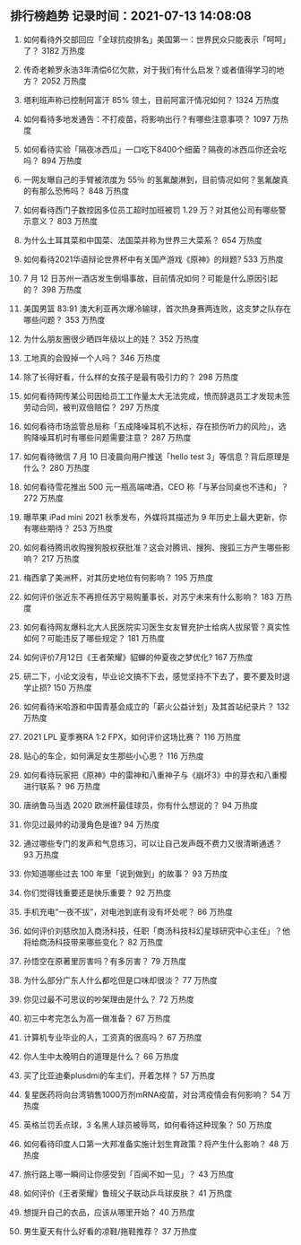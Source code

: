 
## 排行榜趋势 记录时间：2021-07-13 14:08:08
  
  1. 如何看待外交部回应「全球抗疫排名」美国第一：世界民众只能表示「呵呵」了？ 3182 万热度
    
  2. 传奇老赖罗永浩3年清偿6亿欠款，对于我们有什么启发？或者值得学习的地方？ 2052 万热度
    
  3. 塔利班声称已控制阿富汗 85% 领土，目前阿富汗情况如何？ 1324 万热度
    
  4. 如何看待多地发通告：不打疫苗，将影响出行？有哪些注意事项？ 1097 万热度
    
  5. 如何看待实验「隔夜冰西瓜」一口吃下8400个细菌？隔夜的冰西瓜你还会吃吗？ 894 万热度
    
  6. 一网友曝自己的手臂被浓度为 55％ 的氢氟酸淋到，目前情况如何？氢氟酸真的有那么恐怖吗？ 848 万热度
    
  7. 如何看待西门子数控因多位员工超时加班被罚 1.29 万？对其他公司有哪些警示意义？ 803 万热度
    
  8. 为什么土耳其菜和中国菜、法国菜并称为世界三大菜系？ 654 万热度
    
  9. 如何看待2021华语辩论世界杯中有关国产游戏《原神》的辩题? 533 万热度
    
  10. 7 月 12 日苏州一酒店发生倒塌事故，目前情况如何？可能是什么原因引起的？ 398 万热度
    
  11. 美国男篮 83:91 澳大利亚再次爆冷输球，首次热身赛两连败，这支梦之队存在哪些问题？ 353 万热度
    
  12. 为什么朋友圈很少晒四年级以上的娃？ 352 万热度
    
  13. 工地真的会毁掉一个人吗？ 346 万热度
    
  14. 除了长得好看，什么样的女孩子是最有吸引力的？ 298 万热度
    
  15. 如何看待网传某公司因给员工工作量太大无法完成，愤而辞退员工才发现未签劳动合同，被判双倍赔偿？ 297 万热度
    
  16. 如何看待市场监管总局称「五成降噪耳机不达标，存在损伤听力的风险」，选购降噪耳机时有哪些问题需要注意？ 287 万热度
    
  17. 如何看待微信 7 月 10 日凌晨向用户推送「hello test 3」等信息？背后原理是什么？ 280 万热度
    
  18. 如何看待雪花推出 500 元一瓶高端啤酒，CEO 称「与茅台同桌也不违和」？ 272 万热度
    
  19. 曝苹果 iPad mini 2021 秋季发布，外媒将其描述为 9 年历史上最大更新，你有哪些期待？ 253 万热度
    
  20. 如何看待腾讯收购搜狗股权获批准？这会对腾讯、搜狗、搜狐三方产生哪些影响？ 217 万热度
    
  21. 梅西拿了美洲杯，对其历史地位有何影响？ 195 万热度
    
  22. 如何评价张近东不再担任苏宁易购董事长，对苏宁未来有什么影响？ 183 万热度
    
  23. 如何看待网友爆料北大人民医院实习医生女友冒充护士给病人拔尿管？真实性如何？可能违反了哪些规定？ 181 万热度
    
  24. 如何评价7月12日《王者荣耀》貂蝉的仲夏夜之梦优化? 167 万热度
    
  25. 研二下，小论文没有，毕业论文搞不下去，感觉坚持不下去了，要不要及时退学止损 ​? 150 万热度
    
  26. 如何看待米哈游和中国青基会成立的「薪火公益计划」及其首站纪录片？ 132 万热度
    
  27. 2021 LPL 夏季赛RA 1:2 FPX，如何评价这场比赛？ 116 万热度
    
  28. 贴心的车企，如何满足女生那些小心思？ 116 万热度
    
  29. 如何看待玩家把《原神》中的雷神和八重神子与《崩坏3》中的芽衣和八重樱进行联系？ 96 万热度
    
  30. 唐纳鲁马当选 2020 欧洲杯最佳球员，你有什么想说的？ 94 万热度
    
  31. 你见过最帅的动漫角色是谁? 94 万热度
    
  32. 通过哪些专门的发声和气息练习，可以让自己发声既不费力又很清晰通透？ 93 万热度
    
  33. 你知道哪些过去 100 年里「说到做到」的故事？ 93 万热度
    
  34. 你们觉得钱重要还是快乐重要？ 92 万热度
    
  35. 手机充电“一夜不拔”，对电池到底有没有坏处呢？ 86 万热度
    
  36. 如何评价刘慈欣加入商汤科技，任职「商汤科技科幻星球研究中心主任」？他将给商汤科技带来哪些变化？ 82 万热度
    
  37. 孙悟空在原著里厉害吗？有多厉害？ 79 万热度
    
  38. 为什么部分广东人什么都吃但是口味却很淡？ 77 万热度
    
  39. 你见过最不可思议的吵架理由是什么？ 72 万热度
    
  40. 初三中考完怎么为高一做准备？ 67 万热度
    
  41. 计算机专业毕业的人，工资真的很高吗？ 67 万热度
    
  42. 你人生中太晚明白的道理是什么？ 66 万热度
    
  43. 买了比亚迪秦plusdmi的车主们，开着怎样？ 57 万热度
    
  44. 复星医药将向台湾销售1000万剂mRNA疫苗，对台湾疫情会有何影响？ 54 万热度
    
  45. 英格兰罚丢点球，3 名黑人球员被辱骂，如何看待这种现象？ 50 万热度
    
  46. 如何看待印度人口第一大邦准备实施计划生育政策？将产生什么影响？ 48 万热度
    
  47. 旅行路上哪一瞬间让你感受到「百闻不如一见」？ 43 万热度
    
  48. 如何评价《王者荣耀》鲁班父子联动乒乓球皮肤？ 41 万热度
    
  49. 想提升自己的衣品，应该从哪里开始？ 40 万热度
    
  50. 男生夏天有什么好看的凉鞋/拖鞋推荐？ 37 万热度
    
